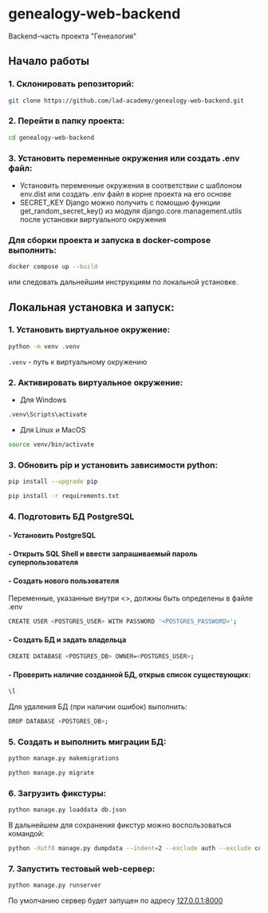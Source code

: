 # genealogy-web-backend

Backend-часть проекта "Генеалогия"

## Начало работы

### 1. Склонировать репозиторий:

```sh
git clone https://github.com/lad-academy/genealogy-web-backend.git
```

### 2. Перейти в папку проекта:

```sh
cd genealogy-web-backend
```

### 3. Установить переменные окружения или создать .env файл:

- Установить переменные окружения в соответствии с шаблоном env.dist или создать .env файл в корне проекта на его 
основе
- SECRET_KEY Django можно получить с помощью функции get_random_secret_key() из модуля django.core.management.utils 
после установки виртуального окружения

### Для сборки проекта и запуска в docker-compose выполнить:

```sh
docker compose up --build
```
или следовать дальнейшим инструкциям по локальной установке.

## Локальная установка и запуск:

### 1. Установить виртуальное окружение:

```sh
python -m venv .venv
```

`.venv` - путь к виртуальному окружению

### 2. Активировать виртуальное окружение:

- Для Windows

```sh
.venv\Scripts\activate
```

- Для Linux и MacOS

```sh
source venv/bin/activate
```

### 3. Обновить pip и установить зависимости python:

```sh
pip install --upgrade pip
```
```sh
pip install -r requirements.txt
```

### 4. Подготовить БД PostgreSQL

#### - Установить PostgreSQL

#### - Открыть SQL Shell и ввести запрашиваемый пароль суперпользователя

#### - Создать нового пользователя 
Переменные, указанные внутри <>, должны быть определены в файле .env

```sh
CREATE USER <POSTGRES_USER> WITH PASSWORD '<POSTGRES_PASSWORD>';
```

#### - Создать БД и задать владельца

```sh
CREATE DATABASE <POSTGRES_DB> OWNER=<POSTGRES_USER>;
```

#### - Проверить наличие созданной БД, открыв список существующих:

```sh
\l
```

Для удаления БД (при наличии ошибок) выполнить:

```sh
DROP DATABASE <POSTGRES_DB>;
```

### 5. Создать и выполнить миграции БД:

```sh
python manage.py makemigrations
```
```sh
python manage.py migrate
```

### 6. Загрузить фикстуры:

```sh
python manage.py loaddata db.json
```
В дальнейшем для сохранения фикстур можно воспользоваться командой:

```sh
python -Xutf8 manage.py dumpdata --indent=2 --exclude auth --exclude contenttypes -o fixtures/db.json
```

### 7. Запустить тестовый web-сервер:

```sh
python manage.py runserver
```
По умолчанию сервер будет запущен по адресу [127.0.0.1:8000](http://127.0.0.1:8000)
